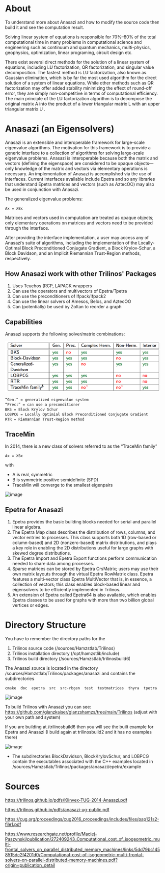 # About
To understand more about Anasazi and how to modify the source code then build it and see the computation result.

Solving linear system of equations is responsible for 70%–80% of the total computational time in many problems in computational science and engineering such as continuum and quantum mechanics, multi-physics, geophysics, optimization, linear programing, circuit design etc.

There exist several direct methods for the solution of a linear system of equations, including LU factorization, QR factorization, and singular value decomposition. The fastest method is LU factorization, also known as Gaussian elimination, which is by far the most used algorithm for the direct solution of a system of linear equations. While other methods such as QR factorization may offer added stability minimizing the effect of round-off error, they are simply non-competitive in terms of computational efficiency. The main principle of the LU factorization algorithm is to decompose the original matrix A into the product of a lower triangular matrix L with an upper triangular matrix U .

# Anasazi (an Eigensolvers)
Anasazi is an extensible and interoperable framework for large-scale eigenvalue algorithms. The motivation for this framework is to provide a generic interface to a collection of algorithms for solving large-scale eigenvalue problems. Anasazi is interoperable because both the matrix and vectors (defining the eigenspace) are considered to be opaque objects—only knowledge of the matrix and vectors via elementary operations is necessary. An implementation of Anasazi is accomplished via the use of interfaces. Current interfaces available include Epetra and so any libraries that understand Epetra matrices and vectors (such as AztecOO) may also be used in conjunction with Anasazi.

The generalized eigenvalue problems:
```
Ax = λBx
```

Matrices and vectors used in computation are treated as opaque objects; only elementary operations on matrices and vectors need to be provided through the interface. 

After providing the interface implementation, a user may access any of Anasazi’s suite of algorithms, including the implementation of the Locally-Optimal Block Preconditioned Conjugate Gradient, a Block Krylov-Schur, a Block Davidson, and an Implicit Riemannian Trust-Region methods, respectively.

## How Anasazi work with other Trilinos' Packages
1. Uses Teuchos (RCP, LAPACK wrappers
2. Can use the operators and multivectors of Epetra/Tpetra
3. Can use the preconditioners of Ifpack/Ifpack2
4. Can use the linear solvers of Amesos, Belos, and AztecOO
5. Can (potentially) be used by Zoltan to reorder a graph

## Capabilities
Anasazi supports the following solver/matrix combinations:

![Anasazi](https://raw.githubusercontent.com/glanzkaiser/glanzshamzs/main/Trilinos/Anasazi/images/Anasazi1.png)

    “Gen.” = generalized eigenvalue system
    “Prec:” = can use a preconditioner
    BKS = Block Krylov Schur
    LOBPCG = Locally Optimial Block Preconditioned Conjugate Gradient
    RTR = Riemannian Trust-Region method

## TraceMin
In 2014, there is a new class of solvers referred to as the “TraceMin family”
```
Ax = λBx
```
with
* A is real, symmetric
* B is symmetric positive semidefinite (SPD)
* TraceMin will converge to the smallest eigenpairs

![image](https://user-images.githubusercontent.com/72222484/171991341-b69c00d2-3306-4032-bbd2-0eef6f191d6c.png)

## Epetra for Anasazi
1. Epetra provides the basic building blocks needed for serial and parallel linear algebra. 
2. The Epetra Map class describes the distribution of rows, columns, and vector entries to processes. This class supports both 1D (row-based or column-based) and 2D (nonzero-based) matrix distributions, and plays a key role in enabling the 2D distributions useful for large graphs with skewed degree distributions. 
3. The Epetra Import and Epetra Export functions perform communication needed to share data among processes. 
4. Sparse matrices can be stored by Epetra CrsMatrix; users may use their own matrix layouts through the virtual Epetra RowMatrix class. Epetra features a multi-vector class Epetra MultiVector that is, in essence, a collection of vectors; this class enables block-based linear and eigensolvers to be efficiently implemented in Trilinos.
5. An extension of Epetra called Epetra64 is also available, which enables Epetra classes to be used for graphs
with more than two billion global vertices or edges.

# Directory Structure
You have to remember the directory paths for the
1. Trilinos source code (/sources/Hamzstlab/Trilinos)
2. Trilinos installation directory (/opt/hamzstlib/include)
3. Trilinos build directory (/sources/Hamzstlab/trilinosbuild6)

The Anasazi source is located in the directory /sources/Hamzstlab/Trilinos/packages/anasazi and contains the subdirectories
```
cmake  doc  epetra  src  src-rbgen  test  testmatrices  thyra  tpetra
```
![image](https://user-images.githubusercontent.com/72222484/171992103-9e096b83-4aba-430b-819d-e3426e871821.png)

To build Trilinos with Anasazi you can see:
https://github.com/glanzkaiser/glanzshamzs/tree/main/Trilinos
(adjust with your own path and system)

If you are building at /trilinosbuild6 then you will see the built example for Epetra and Anasazi (I build again at trilinosbuild2 and it has no examples there)

![image](https://user-images.githubusercontent.com/72222484/171992306-d24f3a42-5379-41f6-8c50-e113d763734f.png)

* The subdirectories BlockDavidson, BlockKrylovSchur, and LOBPCG contain the executables associated with the C++ examples located in /sources/Hamzstlab/Trilinos/packages/anasazi/epetra/example


# Sources

https://trilinos.github.io/pdfs/Klinvex-TUG-2014-Anasazi.pdf

https://trilinos.github.io/pdfs/anasazi-ug-public.pdf

https://cug.org/proceedings/cug2016_proceedings/includes/files/pap121s2-file1.pdf

https://www.researchgate.net/profile/Maciej-Paszynski/publication/272409243_Computational_cost_of_isogeometric_multi-frontal_solvers_on_parallel_distributed_memory_machines/links/5dd79bc1458515dc2f4201d0/Computational-cost-of-isogeometric-multi-frontal-solvers-on-parallel-distributed-memory-machines.pdf?origin=publication_detail

